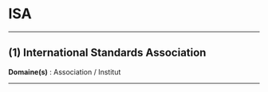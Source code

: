 # ISA

--------------------

## (1) International Standards Association

**Domaine(s)** : Association / Institut

--------------------